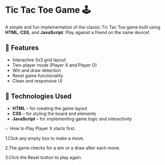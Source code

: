 # Tic Tac Toe Game 🕹️

A simple and fun implementation of the classic Tic Tac Toe game built using **HTML**, **CSS**, and **JavaScript**. Play against a friend on the same device!

## 🎯 Features

- Interactive 3x3 grid layout
- Two-player mode (Player X and Player O)
- Win and draw detection
- Reset game functionality
- Clean and responsive UI

## 🚀 Technologies Used

- **HTML** – for creating the game layout
- **CSS** – for styling the board and elements
- **JavaScript** – for implementing game logic and interactivity


✅ How to Play
Player X starts first.

1.Click any empty box to make a move.

2.The game checks for a win or a draw after each move.

3.Click the Reset button to play again.
